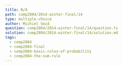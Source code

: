 ```yaml
---
title: N/A
path: comp2804/2014-winter-final/14
type: multiple-choice
author: Michiel Smid
question: comp2804/2014-winter-final/14/question.ts
solution: comp2804/2014-winter-final/14/solution.md
tags:
  - comp2804
  - comp2804-final
  - comp2804-basic-rules-of-probability
  - comp2804-the-sum-rule
---
```

